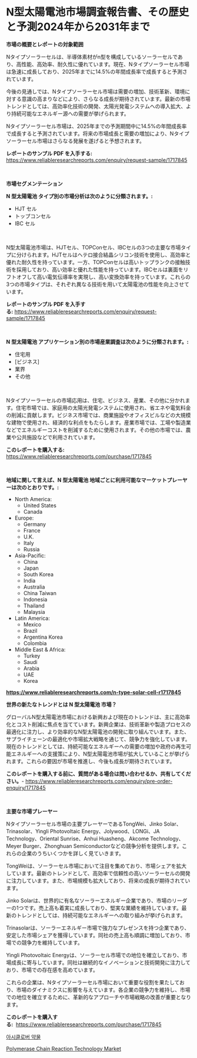 <p><h1>N型太陽電池市場調査報告書、その歴史と予測2024年から2031年まで</h1></p><p><strong>市場の概要とレポートの対象範囲</strong></p>
<p><p>Nタイプソーラーセルは、半導体素材がn型を構成しているソーラーセルであり、高性能、高効率、耐久性に優れています。現在、Nタイプソーラーセル市場は急速に成長しており、2025年までに14.5%の年間成長率で成長すると予測されています。</p><p>今後の見通しでは、Nタイプソーラーセル市場は需要の増加、技術革新、環境に対する意識の高まりなどにより、さらなる成長が期待されています。最新の市場トレンドとしては、高効率化技術の開発、太陽光発電システムへの導入拡大、より持続可能なエネルギー源への需要が挙げられます。</p><p>Nタイプソーラーセル市場は、2025年までの予測期間中に14.5%の年間成長率で成長すると予測されています。将来の市場成長と需要の増加により、Nタイプソーラーセル市場はさらなる発展を遂げると予想されます。</p></p>
<p><strong>レポートのサンプル PDF を入手する:</strong> <a href="https://www.reliableresearchreports.com/enquiry/request-sample/1717845">https://www.reliableresearchreports.com/enquiry/request-sample/1717845</a></p>
<p>&nbsp;</p>
<p><strong>市場セグメンテーション</strong></p>
<p><strong>N 型太陽電池 タイプ別の市場分析は次のように分類されます。:</strong></p>
<p><ul><li>HJT セル</li><li>トップコンセル</li><li>IBC セル</li></ul></p>
<p>&nbsp;</p>
<p><p>N型太陽電池市場は、HJTセル、TOPConセル、IBCセルの3つの主要な市場タイプに分けられます。HJTセルはヘテロ接合結晶シリコン技術を使用し、高効率と優れた耐久性を持っています。一方、TOPConセルは高いトップランクの接触技術を採用しており、高い効率と優れた性能を持っています。IBCセルは裏面をリフトオフして高い電気伝導率を実現し、高い変換効率を持っています。これらの3つの市場タイプは、それぞれ異なる技術を用いて太陽電池の性能を向上させています。</p></p>
<p><strong>レポートのサンプル PDF を入手する:</strong>&nbsp;<a href="https://www.reliableresearchreports.com/enquiry/request-sample/1717845">https://www.reliableresearchreports.com/enquiry/request-sample/1717845</a></p>
<p>&nbsp;</p>
<p><strong> N 型太陽電池 アプリケーション別の市場産業調査は次のように分類されます。:</strong></p>
<p><ul><li>住宅用</li><li>[ビジネス]</li><li>業界</li><li>その他</li></ul></p>
<p>&nbsp;</p>
<p><p>Nタイプソーラーセルの市場応用は、住宅、ビジネス、産業、その他に分かれます。住宅市場では、家庭用の太陽光発電システムに使用され、省エネや電気料金の削減に貢献します。ビジネス市場では、商業施設やオフィスビルなどの大規模な建物で使用され、経済的な利点をもたらします。産業市場では、工場や製造業などでエネルギーコストを削減するために使用されます。その他の市場では、農業や公共施設などで利用されています。</p></p>
<p><strong>このレポートを購入する:</strong>&nbsp; <a href="https://www.reliableresearchreports.com/purchase/1717845">https://www.reliableresearchreports.com/purchase/1717845</a></p>
<p>&nbsp;</p>
<p><strong>地域に関して言えば、N 型太陽電池 地域ごとに利用可能なマーケットプレーヤーは次のとおりです。:</strong></p>
<p><ul>
    <li>
        North America:
        <ul>
            <li>United States</li>
            <li>Canada</li>
        </ul>
    </li>
    <li>
        Europe:
        <ul>
            <li>Germany</li>
            <li>France</li>
            <li>U.K.</li>
            <li>Italy</li>
            <li>Russia</li>
        </ul>
    </li>
    <li>
        Asia-Pacific:
        <ul>
            <li>China</li>
            <li>Japan</li>
            <li>South Korea</li>
            <li>India</li>
            <li>Australia</li>
            <li>China Taiwan</li>
            <li>Indonesia</li>
            <li>Thailand</li>
            <li>Malaysia</li>
        </ul>
    </li>
    <li>
        Latin America:
        <ul>
            <li>Mexico</li>
            <li>Brazil</li>
            <li>Argentina Korea</li>
            <li>Colombia</li>
        </ul>
    </li>
    <li>
        Middle East & Africa:
        <ul>
            <li>Turkey</li>
            <li>Saudi</li>
            <li>Arabia</li>
            <li>UAE</li>
            <li>Korea</li>
        </ul>
    </li>
    </ul></p>
<p><strong><a href="https://www.reliableresearchreports.com/n-type-solar-cell-r1717845">https://www.reliableresearchreports.com/n-type-solar-cell-r1717845</a></strong>&nbsp;</p>
<p><strong>世界の新たなトレンドとは N 型太陽電池 市場？</strong></p>
<p><p>グローバルN型太陽電池市場における新興および現在のトレンドは、主に高効率化とコスト削減に焦点を当てています。新興企業は、技術革新や製造プロセスの最適化に注力し、より効率的なN型太陽電池の開発に取り組んでいます。また、サプライチェーンの最適化や市場拡大戦略を通じて、競争力を強化しています。現在のトレンドとしては、持続可能なエネルギーへの需要の増加や政府の再生可能エネルギーへの支援策により、N型太陽電池市場が拡大していることが挙げられます。これらの要因が市場を推進し、今後も成長が期待されています。</p></p>
<p><strong>このレポートを購入する前に、質問がある場合は問い合わせるか、共有してください。</strong>- <a href="https://www.reliableresearchreports.com/enquiry/pre-order-enquiry/1717845">https://www.reliableresearchreports.com/enquiry/pre-order-enquiry/1717845</a></p>
<p>&nbsp;</p>
<p><strong>主要な市場プレーヤー</strong></p>
<p><p>Nタイプソーラーセル市場の主要プレーヤーであるTongWei、Jinko Solar、Trinasolar、Yingli Photovoltaic Energy、Jolywood、LONGi、JA Technology、Oriental Sunrise、Anhui Huasheng、Akcome Technology、Meyer Burger、Zhonghuan Semiconductorなどの競争分析を提供します。これらの企業のうちいくつかを詳しく見ていきます。</p><p>TongWeiは、ソーラーセル市場において注目を集めており、市場シェアを拡大しています。最新のトレンドとして、高効率で信頼性の高いソーラーセルの開発に注力しています。また、市場規模も拡大しており、将来の成長が期待されています。</p><p>Jinko Solarは、世界的に有名なソーラーエネルギー企業であり、市場のリーダーの1つです。売上高も着実に成長しており、堅実な業績を維持しています。最新のトレンドとしては、持続可能なエネルギーへの取り組みが挙げられます。</p><p>Trinasolarは、ソーラーエネルギー市場で強力なプレゼンスを持つ企業であり、安定した市場シェアを獲得しています。同社の売上高も順調に増加しており、市場での競争力を維持しています。</p><p>Yingli Photovoltaic Energyは、ソーラーセル市場での地位を確立しており、市場成長に寄与しています。同社は継続的なイノベーションと技術開発に注力しており、市場での存在感を高めています。</p><p>これらの企業は、Nタイプソーラーセル市場において重要な役割を果たしており、市場のダイナミクスに影響を与えています。各企業の競争力を維持し、市場での地位を確立するために、革新的なアプローチや市場戦略の改善が重要となります。</p></p>
<p><strong>このレポートを購入する:</strong>&nbsp;&nbsp;<a href="https://www.reliableresearchreports.com/purchase/1717845">https://www.reliableresearchreports.com/purchase/1717845</a></p>
<p><p><a href="https://github.com/rsg307664904/Market-Research-Report-List-1/blob/main/943588123021.md">아시클로버 약물</a></p><p><a href="https://github.com/AKSHATREPORTPRIME/Market-Research-Report-List-4/blob/main/polymerase-chain-reaction-technology-market.md">Polymerase Chain Reaction Technology Market</a></p></p>